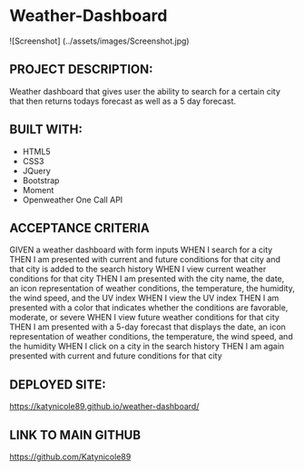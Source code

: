 # Weather-Dashboard

![Screenshot] (../assets/images/Screenshot.jpg)

## PROJECT DESCRIPTION:
Weather dashboard that gives user the ability to search for a certain city that then returns todays forecast as well as a 5 day forecast. 

## BUILT WITH:
* HTML5
* CSS3
* JQuery
* Bootstrap
* Moment
* Openweather One Call API

## ACCEPTANCE CRITERIA 
GIVEN a weather dashboard with form inputs
WHEN I search for a city
THEN I am presented with current and future conditions for that city and that city is added to the search history
WHEN I view current weather conditions for that city
THEN I am presented with the city name, the date, an icon representation of weather conditions, the temperature, the humidity, the wind speed, and the UV index
WHEN I view the UV index
THEN I am presented with a color that indicates whether the conditions are favorable, moderate, or severe
WHEN I view future weather conditions for that city
THEN I am presented with a 5-day forecast that displays the date, an icon representation of weather conditions, the temperature, the wind speed, and the humidity
WHEN I click on a city in the search history
THEN I am again presented with current and future conditions for that city


## DEPLOYED SITE:
https://katynicole89.github.io/weather-dashboard/

## LINK TO MAIN GITHUB
https://github.com/Katynicole89